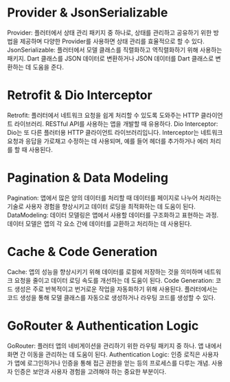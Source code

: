 # Provider & JsonSerializable

Provider: 플러터에서 상태 관리 패키지 중 하나로, 상태를 관리하고 공유하기 위한 방법을 제공하며 다양한 Provider를 사용하면 상태 관리를 효율적으로 할 수 있다.
JsonSerializable: 플러터에서 모델 클래스를 직렬화하고 역직렬화하기 위해 사용하는 패키지. Dart 클래스를 JSON 데이터로 변환하거나 JSON 데이터를 Dart 클래스로 변환하는 데 도움을 준다.

# Retrofit & Dio Interceptor

Retrofit: 플러터에서 네트워크 요청을 쉽게 처리할 수 있도록 도와주는 HTTP 클라이언트 라이브러리. RESTful API를 사용하는 앱을 개발할 때 유용하다.
Dio Interceptor: Dio는 또 다른 플러터용 HTTP 클라이언트 라이브러리입니다. Interceptor는 네트워크 요청과 응답을 가로채고 수정하는 데 사용되며, 예를 들어 헤더를 추가하거나 에러 처리를 할 때 사용된다.

# Pagination & Data Modeling

Pagination: 앱에서 많은 양의 데이터를 처리할 때 데이터를 페이지로 나누어 처리하는 기술로 사용자 경험을 향상시키고 데이터 로딩을 최적화하는 데 도움이 된다.
DataModeling: 데이터 모델링은 앱에서 사용할 데이터를 구조화하고 표현하는 과정. 데이터 모델은 앱의 각 요소 간에 데이터를 교환하고 처리하는 데 사용된다.

# Cache & Code Generation

Cache: 앱의 성능을 향상시키기 위해 데이터를 로컬에 저장하는 것을 의미하며 네트워크 요청을 줄이고 데이터 로딩 속도를 개선하는 데 도움이 된다.
Code Generation: 코드 생성은 주로 반복적이고 번거로운 작업을 자동화하기 위해 사용된다. 플러터에서는 코드 생성을 통해 모델 클래스를 자동으로 생성하거나 라우팅 코드를 생성할 수 있다.

# GoRouter & Authentication Logic

GoRouter: 플러터 앱의 네비게이션을 관리하기 위한 라우팅 패키지 중 하나. 앱 내에서 화면 간 이동을 관리하는 데 도움이 된다.
Authentication Logic: 인증 로직은 사용자가 앱에 로그인하거나 인증을 통해 접근 권한을 얻는 등의 프로세스를 다루는 개념. 사용자 인증은 보안과 사용자 경험을 고려해야 하는 중요한 부분이다.

